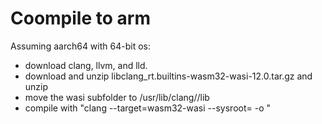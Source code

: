 # Coompile to arm
Assuming aarch64 with 64-bit os:
* download clang, llvm, and lld.
* download and unzip libclang_rt.builtins-wasm32-wasi-12.0.tar.gz and unzip
* move the wasi subfolder to /usr/lib/clang/<version>/lib
* compile with "clang --target=wasm32-wasi --sysroot=<path-to-wasisdk-sysroot> <file> -o <output>"


